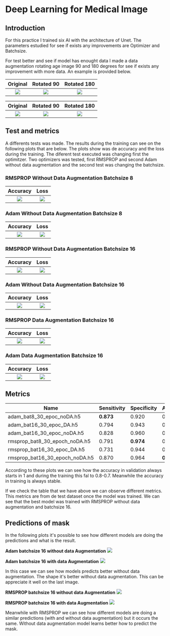 # Deep Learning for Medical Image

## Introduction

For this practice I trained six AI with the architecture of Unet. The parameters estudied for see if exists any improvements are Optimizer and Batchsize.

For test better and see if model has enought data I made a data augmentation rotating age image 90 and 180 degrees for see if exists any improvement with more data. An example is provided below. 

Original           |  Rotated 90 | Rotated 180
:-------------------------:|:-------------------------:|:-------------------------:
![](img_report\ISIC_0000000.jpg)  |  ![](img_report\ISIC_0000000_90.jpg) |  ![](img_report\ISIC_0000000_180.jpg)

Original           |  Rotated 90 | Rotated 180
:-------------------------:|:-------------------------:|:-------------------------:
![](img_report\ISIC_0000000_Segmentation.png)  |  ![](img_report\ISIC_0000000_90.png) |  ![](img_report\ISIC_0000000_180.png)

## Test and metrics

A differents tests was made. The results during the training can see on the following plots that are below. The plots show was de accuracy and the loss during the training. The diferent test executed was changing first the optimitzer. Two optimizers was tested, first RMSPROP and second Adam without data augmentation and the second test was changing the batchsize. 

### **RMSPROP Without Data Augmentation Batchsize 8**


Accuracy          |  Loss
:-------------------------:|:-------------------------:
![](report_img\8_bat_rmsprop_noDA_acc.png)  |  ![](report_img\8_bat_rmsprop_noDA_loss.png) 

### **Adam Without Data Augmentation Batchsize 8**


Accuracy          |  Loss
:-------------------------:|:-------------------------:
![](report_img\8_bat_adam_noDA_acc.png)  |  ![](report_img\8_bat_adam_noDA_loss.png) 

### **RMSPROP Without Data Augmentation Batchsize 16**

Accuracy          |  Loss
:-------------------------:|:-------------------------:
![](report_img\16_bat_rmsprop_noDA_acc.png)  |  ![](report_img\16_bat_rmsprop_noDA_loss.png) 



### **Adam Without Data Augmentation Batchsize 16**

Accuracy          |  Loss
:-------------------------:|:-------------------------:
![](report_img\16_bat_adam_no_da_acc.png)  |  ![](report_img\16_bat_adam_no_da_loss.png) 



### **RMSPROP Data Augmentation Batchsize 16**

Accuracy          |  Loss
:-------------------------:|:-------------------------:
![](report_img\16_bat_rmsprop_da_acc.png)  |  ![](report_img\16_bat_rmsprop_da_loss.png)



### **Adam Data Augmentation Batchsize 16**

Accuracy          |  Loss
:-------------------------:|:-------------------------:
![](report_img\16_bat_adam_da_acc.png)  |  ![](report_img\16_bat_adam_da_loss.png)


## Metrics

|Name                          |Sensitivity       |Specificity       |Accuracy          |jaccard           |dice_val          |
|------------------------------|------------------|------------------|------------------|------------------|------------------|
|adam_bat8_30_epoc_noDA.h5     |**0.873**|0.920|0.896|0.714|0.808|
|adam_bat16_30_epoc_DA.h5      |0.794|0.943|0.888|0.631|0.752|
|adam_bat16_30_epoc_noDA.h5    |0.828|0.960|0.912|0.724 |0.816|
|rmsprop_bat8_30_epoch_noDA.h5 |0.791|**0.974**|0.904|0.693|0.798|
|rmsprop_bat16_30_epoc_DA.h5   |0.731 |0.944|0.855|0.553|0.692|
|rmsprop_bat16_30_epoch_noDA.h5|0.870 |0.964|**0.926**|**0.764**|**0.849**|


According to these plots we can see how the accuracy in validation always starts in 1 and during the training this fal to 0.8-0.7. Meanwhile the accuracy in training is always stable. 

If we check the table that we have above we can observe different metrics. This metrics are from de test dataset once the model was trained. We can see that the best model  was trained with RMSPROP without data augmentation and batchsize 16. 

## Predictions of mask 

In the following plots it's possible to see how different models are doing the predictions and what is the result. 


**Adam batchsize 16 without data Augmentation**
![](report_img\adam_16_no_da.png)



**Adam batchsize 16 with data Augmentation**
![](report_img\16_bat_adam_da.png)


In this case we can see how models predicts better without data augmentation. The shape it's better without data augmentation. This can be appreciate it well on the last image.

**RMSPROP batchsize 16 without data Augmentation**
![](report_img\rmsprop_16_no_da.png)



**RMSPROP batchsize 16 with data Augmentation**
![](report_img\rmsprop_16_da.png)

Meanwhile with RMSPROP we can see how different models are doing a similar predictions (with and without data augmentation) but it occurs the same. Without data augmentation model learns better how to predict the mask. 

